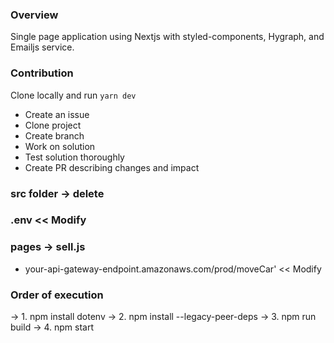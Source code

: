 ### Overview

Single page application using Nextjs with styled-components, Hygraph, and Emailjs service.


### Contribution

Clone locally and run ```yarn dev```

- Create an issue
- Clone project
- Create branch
- Work on solution
- Test solution thoroughly
- Create PR describing changes and impact

### src folder -> delete
### .env << Modify
### pages -> sell.js 
- your-api-gateway-endpoint.amazonaws.com/prod/moveCar' << Modify

### Order of execution
-> 1. npm install dotenv
-> 2. npm install --legacy-peer-deps
-> 3. npm run build
-> 4. npm start
